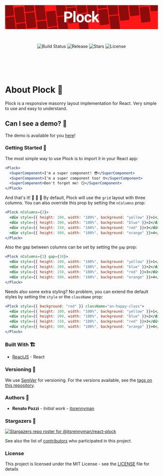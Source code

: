 <br/>

<p align="center">
<img src="public/header.png" />
</p>

<br/>

<p align="center" style="padding-bottom:3rem">
<img alt="Build Status" src="https://img.shields.io/github/workflow/status/itsrennyman/react-plock/Build%20CI?style=for-the-badge" />
<img alt="Release" src="https://img.shields.io/github/v/release/itsrennyman/react-plock?style=for-the-badge" />
<img alt="Stars" src="https://img.shields.io/github/stars/itsrennyman/react-plock?style=for-the-badge" />
<img alt="License" src="https://img.shields.io/github/license/itsrennyman/react-plock?style=for-the-badge" />
</p>

<br/>

# About Plock 🌈

Plock is a responsive masonry layout implementation for React. Very simple to use and easy to understand.

## Can I see a demo? 👀

The demo is available for you [here](https://react-plock.netlify.app/)!

### Getting Started 🤩

The most simple way to use Plock is to import it in your React app:

```jsx
<Plock>
  <SuperComponent>I'm a super component! 😎</SuperComponent>
  <SuperComponent>I'm a super component too! 🤓</SuperComponent>
  <SuperComponent>Don't forget me! 😏</SuperComponent>
</Plock>
```

And that's it! 🎉 🎉 🎉 By default, Plock will use the `grid` layout with three columns. You can also override this prop by setting the `nColumns` prop:

```jsx
<Plock nColumns={2}>
  <div style={{ height: 100, width: "100%", background: "yellow" }}>1</div>
  <div style={{ height: 200, width: "100%", background: "blue" }}>2</div>
  <div style={{ height: 150, width: "100%", background: "red" }}>3</div>
  <div style={{ height: 500, width: "100%", background: "orange" }}>4</div>
</Plock>
```

Also the gap between columns can be set by setting the `gap` prop:

```jsx
<Plock nColumns={3} gap={10}>
  <div style={{ height: 100, width: "100%", background: "yellow" }}>1</div>
  <div style={{ height: 200, width: "100%", background: "blue" }}>2</div>
  <div style={{ height: 150, width: "100%", background: "red" }}>3</div>
  <div style={{ height: 500, width: "100%", background: "orange" }}>4</div>
</Plock>
```

Needs also some extra styling? No problem, you can extend the default styles by setting the `style` or the `className` prop:

```jsx
<Plock style={{ background: "red" }} className="an-happy-class">
  <div style={{ height: 100, width: "100%", background: "yellow" }}>1</div>
  <div style={{ height: 200, width: "100%", background: "blue" }}>2</div>
  <div style={{ height: 150, width: "100%", background: "red" }}>3</div>
  <div style={{ height: 500, width: "100%", background: "orange" }}>4</div>
</Plock>
```

### Built With 🏗️

- [ReactJS](https://reactjs.org/) - React

### Versioning 🚦

We use [SemVer](http://semver.org/) for versioning. For the versions available, see the [tags on this repository](https://github.com/itsrennyman/react-plock/tags).

### Authors 🙋

- **Renato Pozzi** - _Initial work_ - [itsrennyman](https://github.com/itsrennyman)

### Stargazers 🌟

[![Stargazers repo roster for @itsrennyman/react-plock](https://reporoster.com/stars/itsrennyman/react-plock)](https://github.com/itsrennyman/react-plock/stargazers)

See also the list of [contributors](https://github.com/itsrennyman/react-plock/contributors) who participated in this project.

### License

This project is licensed under the MIT License - see the [LICENSE](LICENSE) file for details

